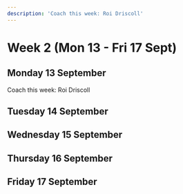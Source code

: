 ```yaml
---
description: 'Coach this week: Roi Driscoll'
---
```


# Week 2 \(Mon 13 - Fri 17 Sept\)

## Monday 13 September

Coach this week: Roi Driscoll

## Tuesday 14 September

## Wednesday 15 September

## Thursday 16 September

## Friday 17 September

